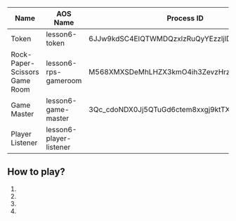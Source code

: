 | Name                          | AOS Name                | Process ID                                  |
| ----------------------------- | ----------------------- | ------------------------------------------- |
| Token                         | lesson6-token           | 6JJw9kdSC4EIQTWMDQzxlzRuQyYEzzljlD9U8bH1FIk |
| Rock-Paper-Scissors Game Room | lesson6-rps-gameroom    | M568XMXSDeMhLHZX3kmO4ih3ZevzHrzPLb8BvgUkK_4 |
| Game Master                   | lesson6-game-master     | 3Qc_cdoNDX0Jj5QTuGd6ctem8xxgj9ktTXDBNSC5sfo |
| Player Listener               | lesson6-player-listener |                                             |

## How to play?

1.
2.
3.
4.
